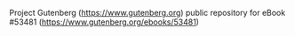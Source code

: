 Project Gutenberg (https://www.gutenberg.org) public repository for
eBook #53481 (https://www.gutenberg.org/ebooks/53481)
